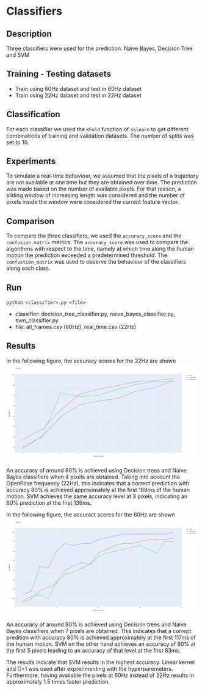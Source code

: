 # Classifiers

## Description
Three classifiers were used for the prediction. Naive Bayes, Decision Tree and SVM

## Training - Testing datasets

* Train using 60Hz dataset and test in 60Hz dataset
* Train using 22Hz dataset and test in 22Hz dataset

## Classification

For each classifier we used the `KFold` function of `sklearn` to get different combinations of training and validation datasets. The number of splits was set to 10.

## Experiments
To simulate a real-time behaviour, we assumed that the pixels of a trajectory are not available at one time but they are obtained over time. The prediction was made based on the number of available pixels. For that reason, a sliding window of increasing length was considered and the number of pixels inside the window were considered the current feature vector.

## Comparison
To compare the three classifiers, we used the `accuracy_score` and the `confusion_matrix` metrics. The `accuracy_score` was used to compare the algorithms with respect to the time, namely at which time along the human motion the prediction exceeded a predetermined threshold. The `confustion_matrix` was used to observe the behaviour of the classifiers along each class.

## Run
`python <classifier>.py <file>`
* classifier: decision_tree_classifier.py, naive_bayes_classifier.py, svm_classifier.py
* file: all_frames.csv (60Hz), real_time.csv (22Hz)

## Results
In the following figure, the accuracy scores for the 22Hz are shown
<img src="https://github.com/ThanasisTs/object_direction_prediction/blob/main/classifiers/xy_classifiers/figs/accuracy_real_time.png" >

An accuracy of around 80% is achieved using Decision trees and Naive Bayes classifiers when 4 pixels are obtained. Taking into account the OpenPose frequency (22Hz), this indicates that a correct prediction with accuracy 80% is achieved approximately at the first 188ms of the human motion. SVM achieves the same accuracy level at 3 pixels, indicating an 80% prediction at the first 136ms.

In the following figure, the accuract scores for the 60Hz are shown
<img src="https://github.com/ThanasisTs/object_direction_prediction/blob/main/classifiers/xy_classifiers/figs/accuracy_all_frames.png">

An accuracy of around 80% is achieved using Decision trees and Naive Bayes classifiers when 7 pixels are obtained. This indicates that a corrept predition with accuracy 80% is achieved approximately at the first 117ms of the human motion. SVM on the other hand achieves an accuracy of 90% at the first 5 pixels leading to an accuracy of that level at the first 83ms.

The results indicate that SVM results in the highest accuracy. Linear kernel and C=1 was used after exprerimenting with the hyperparemeters. Furthermore, having available the pixels at 60Hz instead of 22Hz results in approximately 1.5 times faster prediction.

